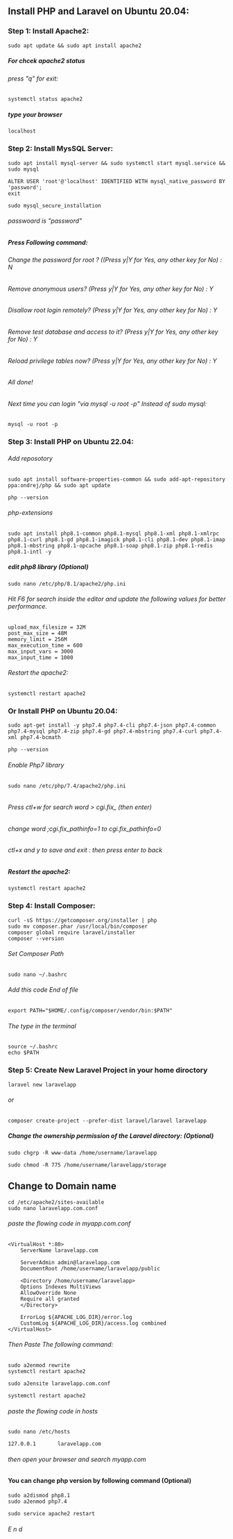 ## Install PHP and Laravel on Ubuntu 20.04:

### Step 1: Install Apache2:
``` 
sudo apt update && sudo apt install apache2

```
##### For chcek apache2 status
###### press "q" for exit:
```
systemctl status apache2

```

##### type your browser
```
localhost

```
### Step 2: Install MysSQL Server:

```
sudo apt install mysql-server && sudo systemctl start mysql.service && sudo mysql
```
```
ALTER USER 'root'@'localhost' IDENTIFIED WITH mysql_native_password BY 'password';
exit
```
```
sudo mysql_secure_installation
```
###### passwoard is "password"
##### Press Following command:

###### Change the password for root ? ((Press y|Y for Yes, any other key for No) : N
###### Remove anonymous users? (Press y|Y for Yes, any other key for No) : Y
###### Disallow root login remotely? (Press y|Y for Yes, any other key for No) : Y
###### Remove test database and access to it? (Press y|Y for Yes, any other key for No) : Y
###### Reload privilege tables now? (Press y|Y for Yes, any other key for No) : Y
###### All done!


###### Next time you can login "via mysql -u root -p" Instead of sudo mysql:
```
mysql -u root -p

```
### Step 3: Install PHP on Ubuntu 22.04:
###### Add reposotory
```
sudo apt install software-properties-common && sudo add-apt-repository ppa:ondrej/php && sudo apt update
```
```
php --version
```
###### php-extensions
```
sudo apt install php8.1-common php8.1-mysql php8.1-xml php8.1-xmlrpc php8.1-curl php8.1-gd php8.1-imagick php8.1-cli php8.1-dev php8.1-imap php8.1-mbstring php8.1-opcache php8.1-soap php8.1-zip php8.1-redis php8.1-intl -y
```
##### edit php8 library (Optional)
```
sudo nano /etc/php/8.1/apache2/php.ini
```
###### Hit F6 for search inside the editor and update the following values for better performance.
```
upload_max_filesize = 32M 
post_max_size = 48M 
memory_limit = 256M 
max_execution_time = 600 
max_input_vars = 3000 
max_input_time = 1000
```

###### Restart the apache2:
```
systemctl restart apache2

```


### Or Install PHP on Ubuntu 20.04:
```
sudo apt-get install -y php7.4 php7.4-cli php7.4-json php7.4-common php7.4-mysql php7.4-zip php7.4-gd php7.4-mbstring php7.4-curl php7.4-xml php7.4-bcmath
```
```
php --version

```
###### Enable Php7 library
```
sudo nano /etc/php/7.4/apache2/php.ini


```
###### Press ctl+w for search word  >  cgi.fix_  (then enter)

###### change word  ;cgi.fix_pathinfo=1    to    cgi.fix_pathinfo=0

###### ctl+x and y  to save and exit : then press enter to back

##### Restart the apache2:
```
systemctl restart apache2

```


### Step 4: Install Composer:

```
curl -sS https://getcomposer.org/installer | php
sudo mv composer.phar /usr/local/bin/composer
composer global require laravel/installer
composer --version

```
###### Set Composer Path
```
sudo nano ~/.bashrc

```
###### Add this code End of file

```
export PATH="$HOME/.config/composer/vendor/bin:$PATH"
```
###### The type in the terminal
```
source ~/.bashrc
echo $PATH
```
### Step 5: Create New Laravel Project in your home diroctory
```
laravel new laravelapp
```
###### or

```
composer create-project --prefer-dist laravel/laravel laravelapp
```

##### Change the ownership permission of the Laravel directory: (Optional)

```
sudo chgrp -R www-data /home/username/laravelapp
```
```
sudo chmod -R 775 /home/username/laravelapp/storage
```

## Change to Domain name
```
cd /etc/apache2/sites-available
sudo nano laravelapp.com.conf
```
###### paste the flowing code in myapp.com.conf

```
<VirtualHost *:80>
    ServerName laravelapp.com

    ServerAdmin admin@laravelapp.com
    DocumentRoot /home/username/laravelapp/public

    <Directory /home/username/laravelapp>
    Options Indexes MultiViews
    AllowOverride None
    Require all granted
    </Directory>

    ErrorLog ${APACHE_LOG_DIR}/error.log
    CustomLog ${APACHE_LOG_DIR}/access.log combined
</VirtualHost>
```
###### Then Paste The following command:
```
sudo a2enmod rewrite
systemctl restart apache2

```
```
sudo a2ensite laravelapp.com.conf
```
```
systemctl restart apache2

```
###### paste the flowing code in hosts
```
sudo nano /etc/hosts

```
```
127.0.0.1       laravelapp.com
```
###### then open your browser and search myapp.com

#### You can change php version by following command (Optional)
```
sudo a2dismod php8.1
sudo a2enmod php7.4
```
```
sudo service apache2 restart
```
###### E n d

